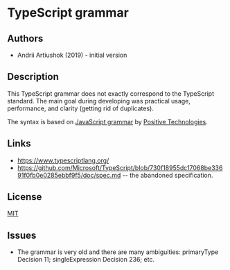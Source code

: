# TypeScript grammar

## Authors

* Andrii Artiushok (2019) - initial version

## Description

This TypeScript grammar does not exactly correspond to the TypeScript standard.
The main goal during developing was practical usage, performance, and clarity
(getting rid of duplicates).

The syntax is based on [JavaScript grammar](https://github.com/loonydev/grammars-v4/tree/master/javascript)
by [Positive Technologies](https://github.com/PositiveTechnologies).

## Links

* https://www.typescriptlang.org/
* https://github.com/Microsoft/TypeScript/blob/730f18955dc17068be33691f0fb0e0285ebbf9f5/doc/spec.md -- the abandoned specification.

## License

[MIT](https://opensource.org/licenses/MIT)

## Issues

* The grammar is very old and there are many ambiguities: primaryType Decision 11; singleExpression Decision 236; etc.

